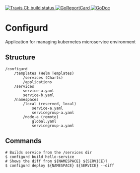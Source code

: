 <a href="https://travis-ci.org/foomo/configurd">
    <img src="https://travis-ci.org/foomo/configurd.svg?branch=master" alt="Travis CI: build status">
</a>
<a href="https://goreportcard.com/report/github.com/foomo/configurd">
    <img src="https://goreportcard.com/badge/github.com/foomo/configurd" alt="GoReportCard">
</a>
<a href="https://godoc.org/github.com/foomo/configurd">
    <img src="https://godoc.org/github.com/foomo/configurd?status.svg" alt="GoDoc">
</a>

# Configurd 

Application for managing kubernetes microservice environment


## Structure

```text
/configurd
    /templates (Helm Templates)
        /services (Charts)
        /applications        
    /services
        service-a.yaml
        service-b.yaml
    /namespaces
        /local (reserved, local)
            service-a.yaml
            servicegroup-a.yaml
        /node-a (remote)
            global.yaml
            servicegroup-a.yaml         
```
## Commands

```text
# Builds service from the /services dir
$ configurd build hello-service
# Shows the diff from ${NAMESPACE} ${SERVICE}? 
$ configurd deploy ${NAMESPACE} ${SERVICE} --diff
```